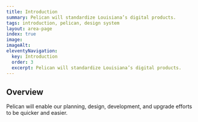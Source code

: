```yaml
---
title: Introduction
summary: Pelican will standardize Louisiana’s digital products.
tags: introduction, pelican, design system
layout: area-page
index: true
image: 
imageAlt: 
eleventyNavigation:
  key: Introduction
  order: 3
  excerpt: Pelican will standardize Louisiana’s digital products.
---
```


## Overview

Pelican will enable our planning, design, development, and upgrade efforts to be quicker and easier.

